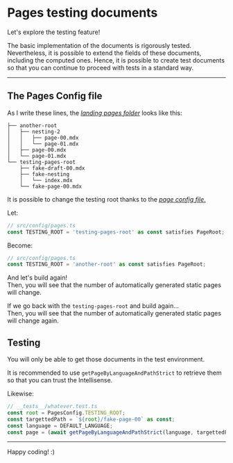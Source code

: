 # Pages testing documents

Let's explore the testing feature!

The basic implementation of the documents is rigorously tested. Nevertheless, it is possible to extend the fields of these documents, including the
computed ones. Hence, it is possible to create test documents so that you can continue to proceed with tests in a standard way.

---

## The Pages Config file

As I write these lines, the [_landing pages folder_](/content/pages/) looks like this:

```
├── another-root
│   ├── nesting-2
│   │   ├── page-00.mdx
│   │   └── page-01.mdx
│   ├── page-00.mdx
│   └── page-01.mdx
└── testing-pages-root
    ├── fake-draft-00.mdx
    ├── fake-nesting
    │   └── index.mdx
    └── fake-page-00.mdx
```

It is possible to change the testing root thanks to the [_page config file_.](/src/config/pages.ts)

Let:

```ts
// src/config/pages.ts
const TESTING_ROOT = 'testing-pages-root' as const satisfies PageRoot;
```

Become:

```ts
// src/config/pages.ts
const TESTING_ROOT = 'another-root' as const satisfies PageRoot;
```

And let's build again!  
Then, you will see that the number of automatically generated static pages will change.

If we go back with the `testing-pages-root` and build again...  
Then, you will see that the number of automatically generated static pages will change again.

## Testing

You will only be able to get those documents in the test environment.

It is recommended to use `getPageByLanguageAndPathStrict` to retrieve them so that you can trust the Intellisense.

Likewise:

```ts
// __tests__/whatever.test.ts
const root = PagesConfig.TESTING_ROOT;
const targettedPath = `${root}/fake-page-00` as const;
const language = DEFAULT_LANGUAGE;
const page = (await getPageByLanguageAndPathStrict(language, targettedPath)) as Page;
```

---

Happy coding! :)
